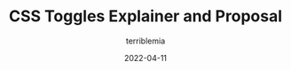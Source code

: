 ---
author: terriblemia
coauthor: tabatkins
date: 2022-04-11
tags:
  - css
target_url: https://css.oddbird.net/toggles/explainer/
title: CSS Toggles Explainer and Proposal
---